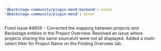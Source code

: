 ```yaml
---
'@backstage-community/plugin-mend-backend': minor
'@backstage-community/plugin-mend': minor
---
```


Fixed Issue #4856 – Corrected the mapping between projects and Backstage entities in the Project Overview.
Resolved an issue where projects sharing the same sourceUrl were not all displayed.
Added a multi-select filter for Project Name on the Finding Overview tab.
